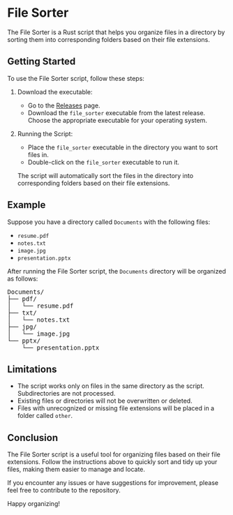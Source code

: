 # File Sorter

The File Sorter is a Rust script that helps you organize files in a directory by sorting them into corresponding folders based on their file extensions.

## Getting Started

To use the File Sorter script, follow these steps:

1. Download the executable:
   - Go to the [Releases](https://github.com/your-username/your-repo/releases) page.
   - Download the `file_sorter` executable from the latest release. Choose the appropriate executable for your operating system.

2. Running the Script:
   - Place the `file_sorter` executable in the directory you want to sort files in.
   - Double-click on the `file_sorter` executable to run it.

   The script will automatically sort the files in the directory into corresponding folders based on their file extensions.

## Example

Suppose you have a directory called `Documents` with the following files:

- `resume.pdf`
- `notes.txt`
- `image.jpg`
- `presentation.pptx`

After running the File Sorter script, the `Documents` directory will be organized as follows:

<pre>
Documents/
├── pdf/
│   └── resume.pdf
├── txt/
│   └── notes.txt
├── jpg/
│   └── image.jpg
└── pptx/
    └── presentation.pptx
</pre>

## Limitations

- The script works only on files in the same directory as the script. Subdirectories are not processed.
- Existing files or directories will not be overwritten or deleted.
- Files with unrecognized or missing file extensions will be placed in a folder called `other`.

## Conclusion

The File Sorter script is a useful tool for organizing files based on their file extensions. Follow the instructions above to quickly sort and tidy up your files, making them easier to manage and locate.

If you encounter any issues or have suggestions for improvement, please feel free to contribute to the repository.

Happy organizing!
